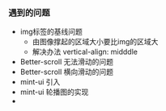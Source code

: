 ### 遇到的问题
  - img标签的基线问题
    - 由图像撑起的区域大小要比img的区域大
    - 解决办法 vertical-align: midddle
  - Better-scroll 无法滑动的问题
  - Better-scroll 横向滑动的问题
  - mint-ui 引入
  - mint-ui 轮播图的实现
  - 
  
